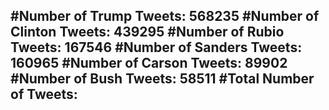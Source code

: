 #Number of Trump Tweets: 568235
#Number of Clinton Tweets: 439295
#Number of Rubio Tweets: 167546
#Number of Sanders Tweets: 160965
#Number of Carson Tweets: 89902
#Number of Bush Tweets: 58511
#Total Number of Tweets:  
---
